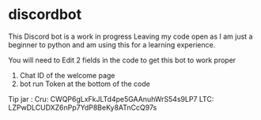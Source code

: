 # discordbot
This Discord bot is a work in progress
Leaving my code open as I am just a beginner to python and am using this for a learning experience.

You will need to Edit 2 fields in the code to get this bot to work proper
1) Chat ID of the welcome page
2) bot run Token at the bottom of the code

Tip jar :
Cru: CWQP6gLxFkJLTd4pe5GAAnuhWrS54s9LP7
LTC: LZPwDLCUDXZ6nPp7YdP8BeKy8ATnCcQ97s
